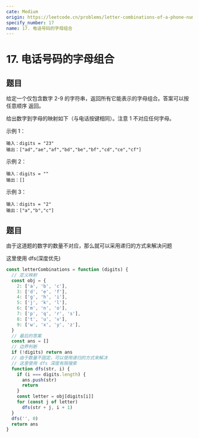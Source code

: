 ```yaml
---
cate: Medium
origin: https://leetcode.cn/problems/letter-combinations-of-a-phone-number/
specify_number: 17
name: 17. 电话号码的字母组合
---
```


# 17. 电话号码的字母组合

## 题目

给定一个仅包含数字 2-9 的字符串，返回所有它能表示的字母组合。答案可以按 任意顺序 返回。

给出数字到字母的映射如下（与电话按键相同）。注意 1 不对应任何字母。

示例 1：
```
输入：digits = "23"
输出：["ad","ae","af","bd","be","bf","cd","ce","cf"]
```


示例 2：

```
输入：digits = ""
输出：[]
```
示例 3：

```
输入：digits = "2"
输出：["a","b","c"]

```

## 题目

由于这道题的数字的数量不对应，那么就可以采用递归的方式来解决问题

这里使用 dfs(深度优先) 


```js
const letterCombinations = function (digits) {
  // 定义映射
  const obj = {
    2: ['a', 'b', 'c'],
    3: ['d', 'e', 'f'],
    4: ['g', 'h', 'i'],
    5: ['j', 'k', 'l'],
    6: ['m', 'n', 'o'],
    7: ['p', 'q', 'r', 's'],
    8: ['t', 'u', 'v'],
    9: ['w', 'x', 'y', 'z'],
  }
  // 最后的答案
  const ans = []
  // 边界判断
  if (!digits) return ans
  // 由于数量不固定，可以使用递归的方式来解决
  // 这里使用 dfs 深度有限搜索
  function dfs(str, i) {
    if (i === digits.length) {
      ans.push(str)
      return
    }
    const letter = obj[digits[i]]
    for (const j of letter)
      dfs(str + j, i + 1)
  }
  dfs('', 0)
  return ans
}
```